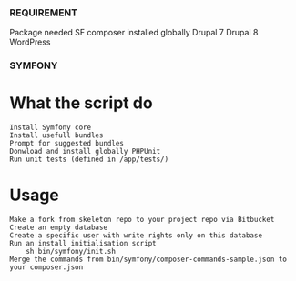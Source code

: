 ### REQUIREMENT ###
Package needed
    SF
        composer installed globally
    Drupal 7
    Drupal 8
    WordPress

### SYMFONY ###

# What the script do
    Install Symfony core
    Install usefull bundles
    Prompt for suggested bundles
    Donwload and install globally PHPUnit
    Run unit tests (defined in /app/tests/)

# Usage
    Make a fork from skeleton repo to your project repo via Bitbucket
    Create an empty database
    Create a specific user with write rights only on this database
    Run an install initialisation script
        sh bin/symfony/init.sh
    Merge the commands from bin/symfony/composer-commands-sample.json to your composer.json

